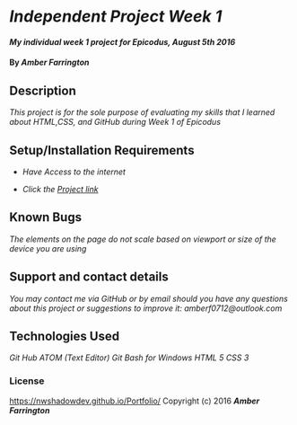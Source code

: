 # _Independent Project Week 1_

#### _My individual week 1 project for Epicodus, August 5th 2016_

#### By _**Amber Farrington**_

## Description

_This project is for the sole purpose of evaluating my skills that I learned about HTML,CSS, and GitHub during Week 1 of Epicodus_

## Setup/Installation Requirements

* _Have Access to the internet_

* _Click the [Project link](https://NWShadowDev.github.io/Portolio)_


## Known Bugs

_The elements on the page do not scale based on viewport or size of the device you are using_

## Support and contact details

_You may contact me via GitHub or by email should you have any questions about this project or suggestions to improve it:
amberf0712@outlook.com_

## Technologies Used

_Git Hub_
_ATOM (Text Editor)_
_Git Bash for Windows_
_HTML 5_
_CSS 3_

### License
https://nwshadowdev.github.io/Portfolio/
Copyright (c) 2016 **_Amber Farrington_**

